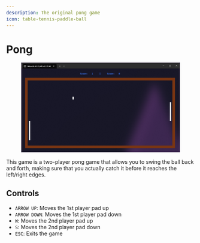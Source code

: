```yaml
---
description: The original pong game
icon: table-tennis-paddle-ball
---
```


# Pong

<figure><img src="../../../../.gitbook/assets/image (171).png" alt=""><figcaption></figcaption></figure>

This game is a two-player pong game that allows you to swing the ball back and forth, making sure that you actually catch it before it reaches the left/right edges.

## Controls

* `ARROW UP`: Moves the 1st player pad up
* `ARROW DOWN`: Moves the 1st player pad down
* `W`: Moves the 2nd player pad up
* `S`: Moves the 2nd player pad down
* `ESC`: Exits the game
